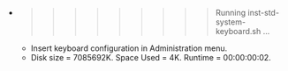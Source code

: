 * >>>>>>>>> Running inst-std-system-keyboard.sh ...
  * Insert keyboard configuration in Administration menu.
  * Disk size = 7085692K. Space Used = 4K. Runtime = 00:00:00:02.
